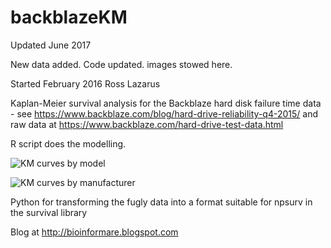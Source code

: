 # backblazeKM

Updated June 2017

New data added. Code updated. images stowed here.



Started February 2016
Ross Lazarus

Kaplan-Meier survival analysis for the Backblaze hard disk failure time data - see 
https://www.backblaze.com/blog/hard-drive-reliability-q4-2015/ and raw data at 
https://www.backblaze.com/hard-drive-test-data.html

R script does the modelling.


![KM curves by model][km1]


![KM curves by manufacturer][km2]


Python for transforming the fugly data into a format suitable for npsurv in the survival library

Blog at http://bioinformare.blogspot.com


[km2]: km_manufacturer_feb2015_rl.png   "KM curves by manufacturer"
[km1]: km_model_feb2015_rl.png   "KM curves by model"
